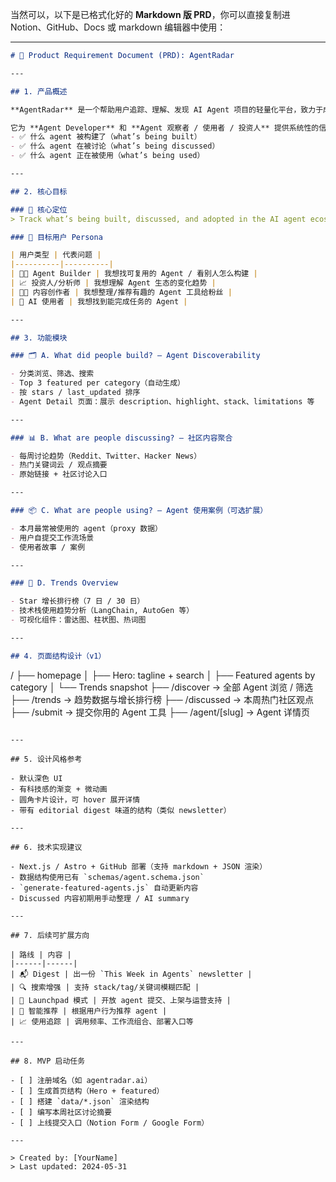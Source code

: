 当然可以，以下是已格式化好的 **Markdown 版 PRD**，你可以直接复制进 Notion、GitHub、Docs 或 markdown 编辑器中使用：

---

```markdown
# 🧠 Product Requirement Document (PRD): AgentRadar

---

## 1. 产品概述

**AgentRadar** 是一个帮助用户追踪、理解、发现 AI Agent 项目的轻量化平台，致力于成为 “AI Agent 生态的趋势观察台 + 高质量项目入口”。

它为 **Agent Developer** 和 **Agent 观察者 / 使用者 / 投资人** 提供系统性的信息入口，覆盖：
- ✅ 什么 agent 被构建了（what’s being built）
- ✅ 什么 agent 在被讨论（what’s being discussed）
- ✅ 什么 agent 正在被使用（what’s being used）

---

## 2. 核心目标

### 🎯 核心定位
> Track what’s being built, discussed, and adopted in the AI agent ecosystem.

### 👥 目标用户 Persona

| 用户类型 | 代表问题 |
|----------|----------|
| 🧑‍💻 Agent Builder | 我想找可复用的 Agent / 看别人怎么构建 |
| 📈 投资人/分析师 | 我想理解 Agent 生态的变化趋势 |
| 🧑‍🏫 内容创作者 | 我想整理/推荐有趣的 Agent 工具给粉丝 |
| 🧪 AI 使用者 | 我想找到能完成任务的 Agent |

---

## 3. 功能模块

### 🗂 A. What did people build? — Agent Discoverability

- 分类浏览、筛选、搜索
- Top 3 featured per category（自动生成）
- 按 stars / last_updated 排序
- Agent Detail 页面：展示 description、highlight、stack、limitations 等

---

### 📊 B. What are people discussing? — 社区内容聚合

- 每周讨论趋势（Reddit、Twitter、Hacker News）
- 热门关键词云 / 观点摘要
- 原始链接 + 社区讨论入口

---

### 📦 C. What are people using? — Agent 使用案例（可选扩展）

- 本月最常被使用的 agent（proxy 数据）
- 用户自提交工作流场景
- 使用者故事 / 案例

---

### 🧭 D. Trends Overview

- Star 增长排行榜（7 日 / 30 日）
- 技术栈使用趋势分析（LangChain, AutoGen 等）
- 可视化组件：雷达图、柱状图、热词图

---

## 4. 页面结构设计（v1）

```

/
├── homepage
│   ├── Hero: tagline + search
│   ├── Featured agents by category
│   └── Trends snapshot
├── /discover         → 全部 Agent 浏览 / 筛选
├── /trends           → 趋势数据与增长排行榜
├── /discussed        → 本周热门社区观点
├── /submit           → 提交你用的 Agent 工具
├── /agent/\[slug]     → Agent 详情页

```

---

## 5. 设计风格参考

- 默认深色 UI
- 有科技感的渐变 + 微动画
- 圆角卡片设计，可 hover 展开详情
- 带有 editorial digest 味道的结构（类似 newsletter）

---

## 6. 技术实现建议

- Next.js / Astro + GitHub 部署（支持 markdown + JSON 渲染）
- 数据结构使用已有 `schemas/agent.schema.json`
- `generate-featured-agents.js` 自动更新内容
- Discussed 内容初期用手动整理 / AI summary

---

## 7. 后续可扩展方向

| 路线 | 内容 |
|------|------|
| 📬 Digest | 出一份 `This Week in Agents` newsletter |
| 🔍 搜索增强 | 支持 stack/tag/关键词模糊匹配 |
| 🚀 Launchpad 模式 | 开放 agent 提交、上架与运营支持 |
| 🧠 智能推荐 | 根据用户行为推荐 agent |
| 📈 使用追踪 | 调用频率、工作流组合、部署入口等

---

## 8. MVP 启动任务

- [ ] 注册域名（如 agentradar.ai）
- [ ] 生成首页结构（Hero + featured）
- [ ] 搭建 `data/*.json` 渲染结构
- [ ] 编写本周社区讨论摘要
- [ ] 上线提交入口（Notion Form / Google Form）

---

> Created by: [YourName]
> Last updated: 2024-05-31
```

